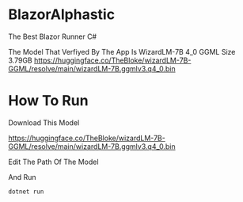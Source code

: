 # BlazorAlphastic

The Best Blazor Runner C#

The Model That Verfiyed By The App Is WizardLM-7B 4_0 GGML Size 3.79GB
https://huggingface.co/TheBloke/wizardLM-7B-GGML/resolve/main/wizardLM-7B.ggmlv3.q4_0.bin

# How To Run

Download This Model

https://huggingface.co/TheBloke/wizardLM-7B-GGML/resolve/main/wizardLM-7B.ggmlv3.q4_0.bin

Edit The Path Of The Model

And Run

```dotnet run```